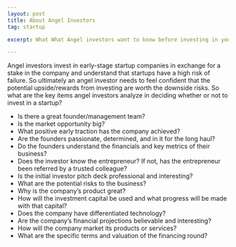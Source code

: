 ```yaml
---
layout: post
title: About Angel Investors
tag: startup

excerpt: What What Angel investors want to know before investing in your startup

---
```


Angel investors invest in early-stage startup companies in exchange for a stake in the company and understand that startups have a high risk of failure. So ultimately an angel investor needs to feel confident that the potential upside/rewards from investing are worth the downside risks. So what are the key items angel investors analyze in deciding whether or not to invest in a startup?

* Is there a great founder/management team?
* Is the market opportunity big?
* What positive early traction has the company achieved?
* Are the founders passionate, determined, and in it for the long haul?
* Do the founders understand the financials and key metrics of their business?
* Does the investor know the entrepreneur? If not, has the entrepreneur been referred by a trusted colleague?
* Is the initial investor pitch deck professional and interesting?
* What are the potential risks to the business?
* Why is the company’s product great?
* How will the investment capital be used and what progress will be made with that capital?
* Does the company have differentiated technology?
* Are the company’s financial projections believable and interesting?
* How will the company market its products or services?
* What are the specific terms and valuation of the financing round?
